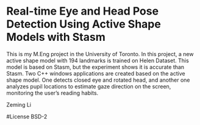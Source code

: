 # Real-time Eye and Head Pose Detection Using Active Shape Models with Stasm
This is my M.Eng project in the University of Toronto. 
In this project, a new active shape model with 194 landmarks is trained on Helen Dataset. This model is based on Stasm, but the experiment shows it is accurate than Stasm. Two C++ windows applications are created based on the active shape model. One detects closed eye and rotated head, and another one analyzes pupil locations to estimate gaze direction on the screen, monitoring the user’s reading habits.

Zeming Li

#License
BSD-2
